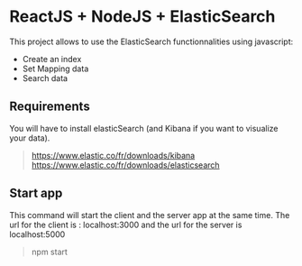 # ReactJS + NodeJS + ElasticSearch

This project allows to use the ElasticSearch functionnalities using javascript:
  - Create an index
  - Set Mapping data
  - Search data


## Requirements
You will have to install elasticSearch (and Kibana if you want to visualize your data).

> https://www.elastic.co/fr/downloads/kibana
> https://www.elastic.co/fr/downloads/elasticsearch

## Start app
This command will start the client and the server app at the same time. The url for the client is : localhost:3000 and the url for the server is localhost:5000
> npm start
